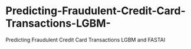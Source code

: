 # Predicting-Fraudulent-Credit-Card-Transactions-LGBM-
Predicting Fraudulent Credit Card Transactions LGBM and FASTAI 
